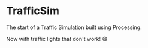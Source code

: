 # TrafficSim
The start of a Traffic Simulation built using Processing.


Now with traffic lights that don't work! :smile:
